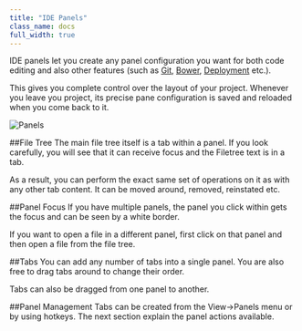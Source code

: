 ```yaml
---
title: "IDE Panels"
class_name: docs
full_width: true
---
```


IDE panels let you create any panel configuration you want for both code editing and also other features (such as [Git](/docs/git), [Bower](/docs/bower), [Deployment](/docs/deployment) etc.).

This gives you complete control over the layout of your project. Whenever you leave you project, its precise pane configuration is saved and reloaded when you come back to it.

![Panels](/img/docs/panel-overview.png)

##File Tree
The main file tree itself is a tab within a panel. If you look carefully, you will see that it can receive focus and the Filetree text is in a tab.

As a result, you can perform the exact same set of operations on it as with any other tab content. It can be moved around, removed, reinstated etc.

##Panel Focus
If you have multiple panels, the panel you click within gets the focus and can be seen by a white border.

If you want to open a file in a different panel, first click on that panel and then open a file from the file tree.

##Tabs
You can add any number of tabs into a single panel. You are also free to drag tabs around to change their order.

Tabs can also be dragged from one panel to another.

##Panel Management
Tabs can be created from the View->Panels menu or by using hotkeys. The next section explain the panel actions available.